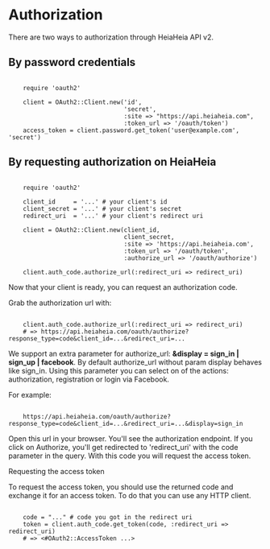# Authorization

There are two ways to authorization through HeiaHeia API v2.

## By password credentials

```

    require 'oauth2'

    client = OAuth2::Client.new('id',
                                'secret',
                                :site => "https://api.heiaheia.com",
                                :token_url => '/oauth/token')
    access_token = client.password.get_token('user@example.com', 'secret')

```

## By requesting authorization on HeiaHeia

```

    require 'oauth2'

    client_id     = '...' # your client's id
    client_secret = '...' # your client's secret
    redirect_uri  = '...' # your client's redirect uri

    client = OAuth2::Client.new(client_id,
                                client_secret,
                                :site => 'https://api.heiaheia.com',
                                :token_url => '/oauth/token',
                                :authorize_url => '/oauth/authorize')

    client.auth_code.authorize_url(:redirect_uri => redirect_uri)

```

Now that your client is ready, you can request an authorization code.

Grab the authorization url with:

```

    client.auth_code.authorize_url(:redirect_uri => redirect_uri)
    # => https://api.heiaheia.com/oauth/authorize?response_type=code&client_id=...&redirect_uri=...

```

We support an extra parameter for authorize_url: **&display = sign_in | sign_up | facebook**. By default authorize_url without param display behaves like sign_in. Using this parameter you can select on of the actions: authorization, registration or login via Facebook.

For example:

```

    https://api.heiaheia.com/oauth/authorize?response_type=code&client_id=...&redirect_uri=...&display=sign_in

```

Open this url in your browser. You'll see the authorization endpoint. If you click on Authorize, you'll get redirected to 'redirect_uri' with the code parameter in the query. With this code you will request the access token.

Requesting the access token

To request the access token, you should use the returned code and exchange it for an access token. To do that you can use any HTTP client.

```

    code = "..." # code you got in the redirect uri
    token = client.auth_code.get_token(code, :redirect_uri => redirect_uri)
    # => <#OAuth2::AccessToken ...>

```
